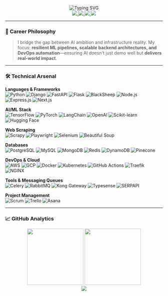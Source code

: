 <div align="center">
  <img src="https://readme-typing-svg.demolab.com?font=Fira+Code&amp;weight=600&amp;size=26&amp;duration=4000&amp;pause=1000&amp;color=0EA5E9&amp;center=true&amp;vCenter=true&amp;width=950&amp;lines=Hi+👋,+I'm+Sabbir+Hosen;Software+Engineer;AI+Architect+☁️;Backend+Maestro+🛠️;DevOps+Alchemist;Building+Brains+for+Machines+🤖+%26+Backbones+for+Systems+⚙️" alt="Typing SVG" />
</div>


<div align="center">
  <a href="mailto:contact.sabbirhosen@gmail.com">
    <img src="https://img.shields.io/badge/Gmail-D14836?style=for-the-badge&logo=gmail&logoColor=white" />
  </a>
  <a href="tel:+8801745814067">
    <img src="https://img.shields.io/badge/Phone-008000?style=for-the-badge&logo=google-voice&logoColor=white" />
  </a>
  <a href="https://github.com/SabbirHosen">
    <img src="https://img.shields.io/badge/GitHub-100000?style=for-the-badge&logo=github&logoColor=white" />
  </a>
  <a href="https://www.linkedin.com/in/sabbirhosen00/">
    <img src="https://img.shields.io/badge/LinkedIn-0077B5?style=for-the-badge&logo=linkedin&logoColor=white" />
  </a>
</div>


---

### 🧭 **Career Philosophy**  

> I bridge the gap between AI ambition and infrastructure reality. My focus: **resilient ML pipelines, scalable backend architectures, and DevOps automation**—ensuring AI doesn't just demo well but **delivers real-world impact**.  

---

### 🛠️ Technical Arsenal  

**Languages & Frameworks**  
![Python](https://img.shields.io/badge/Python-3776AB?logo=python&logoColor=white)
![Django](https://img.shields.io/badge/Django-092E20?logo=django&logoColor=white) 
![FastAPI](https://img.shields.io/badge/FastAPI-009688?logo=fastapi&logoColor=white) 
![Flask](https://img.shields.io/badge/Flask-000000?logo=flask&logoColor=white) 
![BlackSheep](https://img.shields.io/badge/BlackSheep-1E90FF?logo=fastapi&logoColor=white) 
![Node.js](https://img.shields.io/badge/Node.js-339933?logo=node.js&logoColor=white) 
![Express.js](https://img.shields.io/badge/Express.js-000000?logo=express&logoColor=white) 
![Next.js](https://img.shields.io/badge/Next.js-000000?logo=next.js&logoColor=white) 

**AI/ML Stack**  
![TensorFlow](https://img.shields.io/badge/TensorFlow-FF6F00?logo=tensorflow&logoColor=white) 
![PyTorch](https://img.shields.io/badge/PyTorch-EE4C2C?logo=pytorch&logoColor=white) 
![LangChain](https://img.shields.io/badge/LangChain-00ADD8?logo=langchain&logoColor=white) 
![OpenAI](https://img.shields.io/badge/OpenAI-412991?logo=openai&logoColor=white) 
![Scikit-learn](https://img.shields.io/badge/Scikit--learn-F7931E?logo=scikit-learn&logoColor=white) 
![Hugging Face](https://img.shields.io/badge/HuggingFace-F7931E?logo=huggingface&logoColor=white) 

**Web Scraping**  
![Scrapy](https://img.shields.io/badge/Scrapy-88E200?logo=scrapy&logoColor=white) 
![Playwright](https://img.shields.io/badge/Playwright-2EAD33?logo=microsoft-edge&logoColor=white) 
![Selenium](https://img.shields.io/badge/Selenium-43B02A?logo=selenium&logoColor=white) 
![Beautiful Soup](https://img.shields.io/badge/Beautiful%20Soup-8DD6F9?logo=python&logoColor=white) 

**Databases**  
![PostgreSQL](https://img.shields.io/badge/PostgreSQL-336791?logo=postgresql&logoColor=white) 
![MySQL](https://img.shields.io/badge/MySQL-4479A1?logo=mysql&logoColor=white) 
![MongoDB](https://img.shields.io/badge/MongoDB-47A248?logo=mongodb&logoColor=white) 
![Redis](https://img.shields.io/badge/Redis-DC382D?logo=redis&logoColor=white) 
![DynamoDB](https://img.shields.io/badge/DynamoDB-4053D6?logo=amazon-dynamodb&logoColor=white) 
![Pinecone](https://img.shields.io/badge/Pinecone-1E293B?logo=pinecone&logoColor=white) 

**DevOps & Cloud**  
![AWS](https://img.shields.io/badge/AWS-232F3E?logo=amazon-aws&logoColor=white) 
![GCP](https://img.shields.io/badge/GCP-4285F4?logo=google-cloud&logoColor=white)
![Docker](https://img.shields.io/badge/Docker-2496ED?logo=docker&logoColor=white) 
![Kubernetes](https://img.shields.io/badge/Kubernetes-326CE5?logo=kubernetes&logoColor=white) 
![GitHub Actions](https://img.shields.io/badge/GitHub%20Actions-2088FF?logo=github-actions&logoColor=white) 
![Traefik](https://img.shields.io/badge/Traefik-EE6C4D?logo=traefik&logoColor=white) 
![NGINX](https://img.shields.io/badge/NGINX-009639?logo=nginx&logoColor=white) 
<!--![Azure](https://img.shields.io/badge/Azure-0078D4?logo=microsoft-azure&logoColor=white) -->

**Tools & Messaging Queues**  
![Celery](https://img.shields.io/badge/Celery-37814A?logo=celery&logoColor=white) 
![RabbitMQ](https://img.shields.io/badge/RabbitMQ-FF6600?logo=rabbitmq&logoColor=white) 
![Kong Gateway](https://img.shields.io/badge/Kong-002D72?logo=kong&logoColor=white)
![Typesense](https://img.shields.io/badge/Typesense-FF0000?logo=typescript&logoColor=white) 
![SERPAPI](https://img.shields.io/badge/SERPAPI-18A303?logo=google&logoColor=white) 
<!--![Prometheus](https://img.shields.io/badge/Prometheus-E6522C?logo=prometheus&logoColor=white) -->
<!--![Grafana](https://img.shields.io/badge/Grafana-F46800?logo=grafana&logoColor=white) -->

**Project Management**  
![Scrum](https://img.shields.io/badge/Scrum-0052CC?logo=jira&logoColor=white) 
![Trello](https://img.shields.io/badge/Trello-0079BF?logo=trello&logoColor=white) 
![Asana](https://img.shields.io/badge/Asana-F06A6A?logo=asana&logoColor=white) 


---


### 📈 GitHub Analytics

<div align="center">
  <img height="180em" src="https://github-readme-stats.vercel.app/api?username=SabbirHosen&show_icons=true&theme=vision-friendly-dark&count_private=true&include_all_commits=true" />
  <img height="180em" src="https://github-readme-stats.vercel.app/api/top-langs/?username=SabbirHosen&layout=compact&theme=vision-friendly-dark&langs_count=6" />
<!--   <a href="https://github.com/ryo-ma/github-profile-trophy"><img src="https://github-profile-trophy.vercel.app/?username=sabbirhosen" alt="sabbirhosen" /> -->
</div>

<div align="center">
  <img src="https://komarev.com/ghpvc/?username=SabbirHosen&color=blue&style=flat-square" />
</div>
